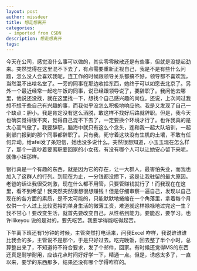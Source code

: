 ```yaml
---
layout: post
author: missdeer
title: 想走想离开
categories: 
 - imported from CSDN
description: 想走想离开
tags: 
---
```


今天在公司，感觉没什么事可以做的，其实零零散散还是有些事，但就是没提起劲来。突然觉得在这里混不下去了，有点需要重新正视自己，我是不是有些什么问题，怎么没人会喜欢我呢，连工作的时候跟领导关系都搞不好，领导都不喜欢我，当然混不出啥名堂了。一旁的同事在那边收拾东西，她终于可以如愿去北京了。另外一个最近经常一起吃午饭的同事，说已经跟领导说了，要辞职了。我问他去哪里，他说还没找，就在这里找一下，想找个自己感兴趣的岗位。还说，上次问过我想不想干些自己有兴趣的事，而我似乎没怎么积极地响应他。我是又发现了自己一个缺点：胆小。我是肯定没有这么洒脱，敢这样不找好后路就辞职。但是，我今天也确实觉得很不爽，觉得自己混不下去了，一定要换个环境才行了。也许我真的是太心高气傲了。我要辞职，脑海中就只有这么个念头，连和我一起大队培训，一起到部门报到的那个同事都辞职了。只有我，死守着这块没有生机的土壤，不敢有任何异动。给afei发了条短信，她也没多说什么。突然很想知道，小玉玉现在怎么样了，那个一直吵着要离职要回家的小女孩，有没有哪个人可以让她安心留下来呢，就像小妞那样。

银行真是一个有趣的东西，就是因为它的存在，让一大群人，最害怕失业，而我也加入了这群人的行列。到现在为止，一分钱都没攒下，这是让我驻留的最大原因。老爸的话让我很受刺激，现在什么都不用管，只要管赚钱就行了！而我现在在这里，看不到希望！我突然突然很想很想赚钱！但是仔细审察一遍自己，发现以自己现在的各方面的素质，是不太可能的，只能默默地蜷缩在一个角落里，拿着每个月仅供一个人过上比较宽裕的单身生活的微薄工资，难道就这样禄禄地过完这一生？我不甘心！要改变生活，就首先要改变自己，从性格到能力。要能忍，要学习。也许ilikeyou 说的是对的，要先吃苦。我要学得能吃得起苦。

下午离下班还有1分钟的时候，主管突然打电话来，问我Excel 咋样，我说谁谁谁比我会的多，主管说不是那个，于是只好过去。吃完晚饭，回去整了半个小时，总算整出来了，不知道符不符合要求，发了个邮件，回家。有时候还觉得MS的东西还真是耐学耐用，应该花点时间好好学一下，精通一点。但是，诱惑太多了，一直以来，要学的东西那多，结果还没有哪个学得咋样的。 
